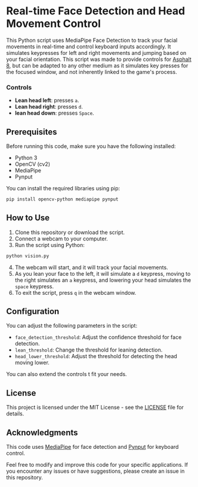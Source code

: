 # Real-time Face Detection and Head Movement Control

This Python script uses MediaPipe Face Detection to track your facial movements in real-time and control keyboard inputs accordingly. It simulates keypresses for left and right movements and jumping based on your facial orientation.
This script was made to provide controls for [Asphalt 8](https://www.gameloft.com/game/asphalt-8), but can be adapted to any other medium as it simulates key presses for the focused window, and not inherently linked to the game's process.

### Controls
* **Lean head left**: presses `a`.
* **Lean head right**: presses `d`.
* **lean head down**: presses `Space`. 



## Prerequisites

Before running this code, make sure you have the following installed:
- Python 3
- OpenCV (cv2)
- MediaPipe
- Pynput

You can install the required libraries using pip:

```bash
pip install opencv-python mediapipe pynput
```

## How to Use
1. Clone this repository or download the script.
2. Connect a webcam to your computer.
3. Run the script using Python:
```bash
python vision.py
```
4. The webcam will start, and it will track your facial movements.
5. As you lean your face to the left, it will simulate a `d` keypress, moving to the right simulates an `a` keypress, and lowering your head simulates the `space` keypress.
6. To exit the script, press `q` in the webcam window.

## Configuration
You can adjust the following parameters in the script:

* `face_detection_threshold`: Adjust the confidence threshold for face detection.
* `lean_threshold`: Change the threshold for leaning detection.
* `head_lower_threshold`: Adjust the threshold for detecting the head moving lower.

You can also extend the controls t fit your needs.

## License
This project is licensed under the MIT License - see the [LICENSE](https://github.com/Issaminu/face-motion-input/blob/main/LICENSE) file for details.

## Acknowledgments
This code uses [MediaPipe](https://github.com/google/mediapipe) for face detection and [Pynput](https://github.com/moses-palmer/pynput) for keyboard control.

Feel free to modify and improve this code for your specific applications. If you encounter any issues or have suggestions, please create an issue in this repository.

